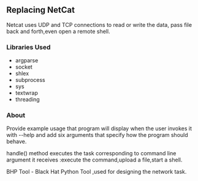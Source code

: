 
## Replacing NetCat
Netcat uses UDP and TCP connections to read or write the data,
pass file back and forth,even open a remote shell.

### Libraries  Used
- argparse
- socket
- shlex
- subprocess
- sys 
- textwrap
- threading

### About 
Provide example usage that program will display when the user invokes it with --help and add six arguments that specify how the program should behave.

handle() method executes the task corresponding to command line argument it receives :execute the command,upload a file,start a shell.

BHP Tool - Black Hat Python Tool ,used for designing the network task.
